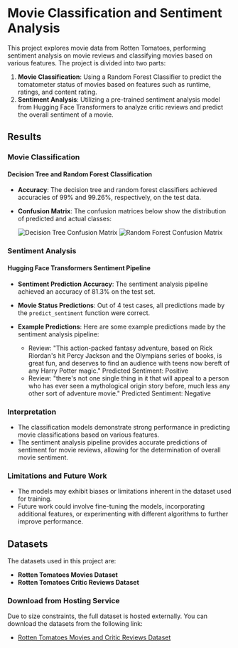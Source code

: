# Movie Classification and Sentiment Analysis

This project explores movie data from Rotten Tomatoes, performing sentiment analysis on movie reviews and classifying movies based on various features. The project is divided into two parts:

1. **Movie Classification**: Using a Random Forest Classifier to predict the tomatometer status of movies based on features such as runtime, ratings, and content rating.
2. **Sentiment Analysis**: Utilizing a pre-trained sentiment analysis model from Hugging Face Transformers to analyze critic reviews and predict the overall sentiment of a movie.

## Results

### Movie Classification

#### Decision Tree and Random Forest Classification

- **Accuracy**: The decision tree and random forest classifiers achieved accuracies of 99% and 99.26%, respectively, on the test data.
- **Confusion Matrix**: The confusion matrices below show the distribution of predicted and actual classes:

  ![Decision Tree Confusion Matrix](<img width="646" alt="decision_tree_cm" src="https://github.com/andrea-cas/rotten_tomatoes_movie_predictions/assets/155782270/7d174293-419e-423f-ae16-0127f455f819">)
  ![Random Forest Confusion Matrix](<img width="638" alt="random_forest_cm" src="https://github.com/andrea-cas/rotten_tomatoes_movie_predictions/assets/155782270/f4947c2f-7d56-4b6f-ae01-98149a77a239">)


### Sentiment Analysis

#### Hugging Face Transformers Sentiment Pipeline

- **Sentiment Prediction Accuracy**: The sentiment analysis pipeline achieved an accuracy of 81.3% on the test set.
- **Movie Status Predictions**: Out of 4 test cases, all predictions made by the `predict_sentiment` function were correct.
- **Example Predictions**: Here are some example predictions made by the sentiment analysis pipeline:

  - Review: "This action-packed fantasy adventure, based on Rick Riordan's hit Percy Jackson and the Olympians series of books, is great fun, and deserves to find an audience with teens now bereft of any Harry Potter magic." Predicted Sentiment: Positive
  - Review: "there's not one single thing in it that will appeal to a person who has ever seen a mythological origin story before, much less any other sort of adventure movie." Predicted Sentiment: Negative

### Interpretation

- The classification models demonstrate strong performance in predicting movie classifications based on various features.
- The sentiment analysis pipeline provides accurate predictions of sentiment for movie reviews, allowing for the determination of overall movie sentiment.

### Limitations and Future Work

- The models may exhibit biases or limitations inherent in the dataset used for training.
- Future work could involve fine-tuning the models, incorporating additional features, or experimenting with different algorithms to further improve performance.

## Datasets

The datasets used in this project are:

- **Rotten Tomatoes Movies Dataset**
- **Rotten Tomatoes Critic Reviews Dataset**

### Download from Hosting Service

Due to size constraints, the full dataset is hosted externally. You can download the datasets from the following link:

- [Rotten Tomatoes Movies and Critic Reviews Dataset](https://www.kaggle.com/datasets/stefanoleone992/rotten-tomatoes-movies-and-critic-reviews-dataset)

